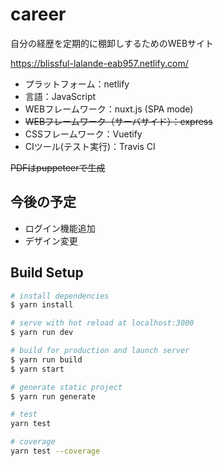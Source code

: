 # career

自分の経歴を定期的に棚卸しするためのWEBサイト

https://blissful-lalande-eab957.netlify.com/

- プラットフォーム：netlify
- 言語：JavaScript
- WEBフレームワーク：nuxt.js (SPA mode)
- ~~WEBフレームワーク（サーバサイド）：express~~
- CSSフレームワーク：Vuetify
- CIツール(テスト実行)：Travis CI

~~PDFはpuppeteerで生成~~

## 今後の予定

- ログイン機能追加
- デザイン変更

## Build Setup

``` bash
# install dependencies
$ yarn install

# serve with hot reload at localhost:3000
$ yarn run dev

# build for production and launch server
$ yarn run build
$ yarn start

# generate static project
$ yarn run generate

# test
yarn test

# coverage
yarn test --coverage

```
